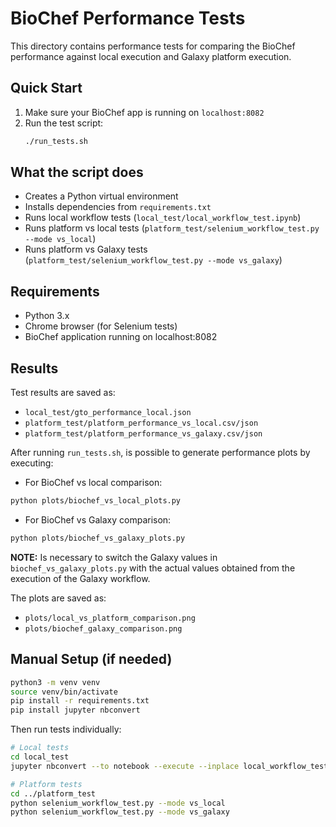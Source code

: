 # BioChef Performance Tests

This directory contains performance tests for comparing the BioChef performance against local execution and Galaxy platform execution.

## Quick Start

1. Make sure your BioChef app is running on `localhost:8082`
2. Run the test script:
   ```bash
   ./run_tests.sh
   ```

## What the script does

- Creates a Python virtual environment
- Installs dependencies from `requirements.txt`
- Runs local workflow tests (`local_test/local_workflow_test.ipynb`)
- Runs platform vs local tests (`platform_test/selenium_workflow_test.py --mode vs_local`)
- Runs platform vs Galaxy tests (`platform_test/selenium_workflow_test.py --mode vs_galaxy`)

## Requirements

- Python 3.x
- Chrome browser (for Selenium tests)
- BioChef application running on localhost:8082

## Results

Test results are saved as:
- `local_test/gto_performance_local.json`
- `platform_test/platform_performance_vs_local.csv/json`
- `platform_test/platform_performance_vs_galaxy.csv/json`

After running `run_tests.sh`, is possible to generate performance plots by executing:

- For BioChef vs local comparison:
```bash
python plots/biochef_vs_local_plots.py
```

- For BioChef vs Galaxy comparison:
```bash
python plots/biochef_vs_galaxy_plots.py
```

**NOTE:** Is necessary to switch the Galaxy values in `biochef_vs_galaxy_plots.py` with the actual values obtained from the execution of the Galaxy workflow.

The plots are saved as:
- `plots/local_vs_platform_comparison.png`
- `plots/biochef_galaxy_comparison.png`

## Manual Setup (if needed)

```bash
python3 -m venv venv
source venv/bin/activate
pip install -r requirements.txt
pip install jupyter nbconvert
```

Then run tests individually:
```bash
# Local tests
cd local_test
jupyter nbconvert --to notebook --execute --inplace local_workflow_test.ipynb

# Platform tests
cd ../platform_test
python selenium_workflow_test.py --mode vs_local
python selenium_workflow_test.py --mode vs_galaxy
```